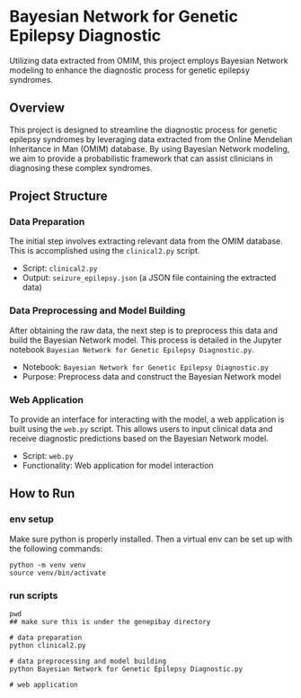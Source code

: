 # Bayesian Network for Genetic Epilepsy Diagnostic
Utilizing data extracted from OMIM, this project employs Bayesian Network modeling to enhance the diagnostic process for genetic epilepsy syndromes.

## Overview
This project is designed to streamline the diagnostic process for genetic epilepsy syndromes by leveraging data extracted from the Online Mendelian Inheritance in Man (OMIM) database. By using Bayesian Network modeling, we aim to provide a probabilistic framework that can assist clinicians in diagnosing these complex syndromes.

## Project Structure

### Data Preparation
The initial step involves extracting relevant data from the OMIM database. This is accomplished using the `clinical2.py` script.

- Script: `clinical2.py`
- Output: `seizure_epilepsy.json` (a JSON file containing the extracted data)


### Data Preprocessing and Model Building
After obtaining the raw data, the next step is to preprocess this data and build the Bayesian Network model. This process is detailed in the Jupyter notebook `Bayesian Network for Genetic Epilepsy Diagnostic.py`.

- Notebook: `Bayesian Network for Genetic Epilepsy Diagnostic.py`
- Purpose: Preprocess data and construct the Bayesian Network model


### Web Application
To provide an interface for interacting with the model, a web application is built using the `web.py` script. This allows users to input clinical data and receive diagnostic predictions based on the Bayesian Network model.

- Script: `web.py`
- Functionality: Web application for model interaction

## How to Run
### env setup
Make sure python is properly installed. Then a virtual env can be set up with the following commands:

```shell
python -m venv venv
source venv/bin/activate
```

### run scripts

```shell
pwd
## make sure this is under the genepibay directory

# data preparation
python clinical2.py

# data preprocessing and model building
python Bayesian Network for Genetic Epilepsy Diagnostic.py

# web application

```
